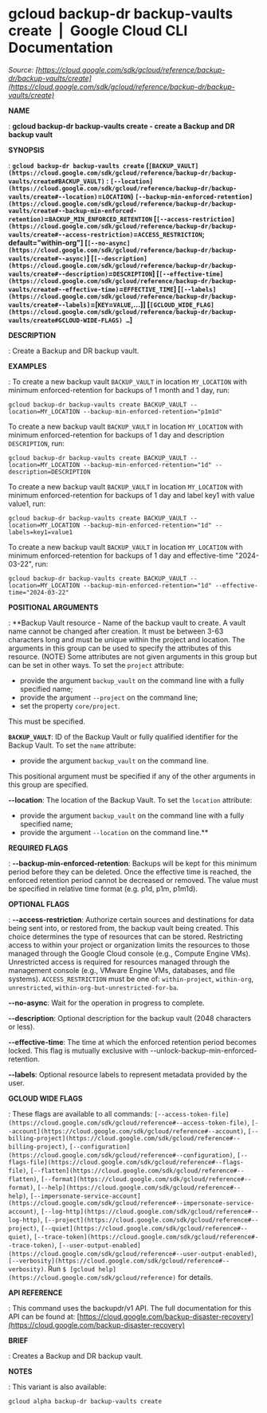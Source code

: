 # gcloud backup-dr backup-vaults create  |  Google Cloud CLI Documentation

*Source: [https://cloud.google.com/sdk/gcloud/reference/backup-dr/backup-vaults/create](https://cloud.google.com/sdk/gcloud/reference/backup-dr/backup-vaults/create)*

**NAME**

: **gcloud backup-dr backup-vaults create - create a Backup and DR backup vault**

**SYNOPSIS**

: **`gcloud backup-dr backup-vaults create` (`[BACKUP_VAULT](https://cloud.google.com/sdk/gcloud/reference/backup-dr/backup-vaults/create#BACKUP_VAULT)` : `[--location](https://cloud.google.com/sdk/gcloud/reference/backup-dr/backup-vaults/create#--location)`=`LOCATION`) `[--backup-min-enforced-retention](https://cloud.google.com/sdk/gcloud/reference/backup-dr/backup-vaults/create#--backup-min-enforced-retention)`=`BACKUP_MIN_ENFORCED_RETENTION` [`[--access-restriction](https://cloud.google.com/sdk/gcloud/reference/backup-dr/backup-vaults/create#--access-restriction)`=`ACCESS_RESTRICTION`; default="within-org"] [`[--no-async](https://cloud.google.com/sdk/gcloud/reference/backup-dr/backup-vaults/create#--async)`] [`[--description](https://cloud.google.com/sdk/gcloud/reference/backup-dr/backup-vaults/create#--description)`=`DESCRIPTION`] [`[--effective-time](https://cloud.google.com/sdk/gcloud/reference/backup-dr/backup-vaults/create#--effective-time)`=`EFFECTIVE_TIME`] [`[--labels](https://cloud.google.com/sdk/gcloud/reference/backup-dr/backup-vaults/create#--labels)`=[`KEY`=`VALUE`,…]] [`[GCLOUD_WIDE_FLAG](https://cloud.google.com/sdk/gcloud/reference/backup-dr/backup-vaults/create#GCLOUD-WIDE-FLAGS) …`]**

**DESCRIPTION**

: Create a Backup and DR backup vault.

**EXAMPLES**

: To create a new backup vault ``BACKUP_VAULT``
in location ``MY_LOCATION`` with minimum
enforced-retention for backups of 1 month and 1 day, run:

```
gcloud backup-dr backup-vaults create BACKUP_VAULT --location=MY_LOCATION --backup-min-enforced-retention="p1m1d"
```

To create a new backup vault ``BACKUP_VAULT``
in location ``MY_LOCATION`` with minimum
enforced-retention for backups of 1 day and description
``DESCRIPTION``, run:

```
gcloud backup-dr backup-vaults create BACKUP_VAULT --location=MY_LOCATION --backup-min-enforced-retention="1d" --description=DESCRIPTION
```

To create a new backup vault ``BACKUP_VAULT``
in location ``MY_LOCATION`` with minimum
enforced-retention for backups of 1 day and label key1 with value value1, run:

```
gcloud backup-dr backup-vaults create BACKUP_VAULT --location=MY_LOCATION --backup-min-enforced-retention="1d" --labels=key1=value1
```

To create a new backup vault ``BACKUP_VAULT``
in location ``MY_LOCATION`` with minimum
enforced-retention for backups of 1 day and effective-time "2024-03-22", run:

```
gcloud backup-dr backup-vaults create BACKUP_VAULT --location=MY_LOCATION --backup-min-enforced-retention="1d" --effective-time="2024-03-22"
```

**POSITIONAL ARGUMENTS**

: **Backup Vault resource - Name of the backup vault to create. A vault name cannot
be changed after creation. It must be between 3-63 characters long and must be
unique within the project and location. The arguments in this group can be used
to specify the attributes of this resource. (NOTE) Some attributes are not given
arguments in this group but can be set in other ways.
To set the `project` attribute:

- provide the argument `backup_vault` on the command line with a fully
specified name;
- provide the argument `--project` on the command line;
- set the property `core/project`.

This must be specified.

**`BACKUP_VAULT`**:
ID of the Backup Vault or fully qualified identifier for the Backup Vault.
To set the `name` attribute:

- provide the argument `backup_vault` on the command line.

This positional argument must be specified if any of the other arguments in this
group are specified.

**--location**:
The location of the Backup Vault.
To set the `location` attribute:

- provide the argument `backup_vault` on the command line with a fully
specified name;
- provide the argument `--location` on the command line.**

**REQUIRED FLAGS**

: **--backup-min-enforced-retention**:
Backups will be kept for this minimum period before they can be deleted. Once
the effective time is reached, the enforced retention period cannot be decreased
or removed. The value must be specified in relative time format (e.g. p1d, p1m,
p1m1d).

**OPTIONAL FLAGS**

: **--access-restriction**:
Authorize certain sources and destinations for data being sent into, or restored
from, the backup vault being created. This choice determines the type of
resources that can be stored. Restricting access to within your project or
organization limits the resources to those managed through the Google Cloud
console (e.g., Compute Engine VMs). Unrestricted access is required for
resources managed through the management console (e.g., VMware Engine VMs,
databases, and file systems). `ACCESS_RESTRICTION` must be
one of: `within-project`, `within-org`,
`unrestricted`, `within-org-but-unrestricted-for-ba`.

**--no-async**:
Wait for the operation in progress to complete.

**--description**:
Optional description for the backup vault (2048 characters or less).

**--effective-time**:
The time at which the enforced retention period becomes locked. This flag is
mutually exclusive with --unlock-backup-min-enforced-retention.

**--labels**:
Optional resource labels to represent metadata provided by the user.

**GCLOUD WIDE FLAGS**

: These flags are available to all commands: `[--access-token-file](https://cloud.google.com/sdk/gcloud/reference#--access-token-file)`,
`[--account](https://cloud.google.com/sdk/gcloud/reference#--account)`, `[--billing-project](https://cloud.google.com/sdk/gcloud/reference#--billing-project)`,
`[--configuration](https://cloud.google.com/sdk/gcloud/reference#--configuration)`,
`[--flags-file](https://cloud.google.com/sdk/gcloud/reference#--flags-file)`,
`[--flatten](https://cloud.google.com/sdk/gcloud/reference#--flatten)`, `[--format](https://cloud.google.com/sdk/gcloud/reference#--format)`, `[--help](https://cloud.google.com/sdk/gcloud/reference#--help)`, `[--impersonate-service-account](https://cloud.google.com/sdk/gcloud/reference#--impersonate-service-account)`,
`[--log-http](https://cloud.google.com/sdk/gcloud/reference#--log-http)`,
`[--project](https://cloud.google.com/sdk/gcloud/reference#--project)`, `[--quiet](https://cloud.google.com/sdk/gcloud/reference#--quiet)`, `[--trace-token](https://cloud.google.com/sdk/gcloud/reference#--trace-token)`, `[--user-output-enabled](https://cloud.google.com/sdk/gcloud/reference#--user-output-enabled)`,
`[--verbosity](https://cloud.google.com/sdk/gcloud/reference#--verbosity)`.
Run `$ [gcloud help](https://cloud.google.com/sdk/gcloud/reference)` for details.

**API REFERENCE**

: This command uses the backupdr/v1 API. The full documentation for this API can
be found at: [https://cloud.google.com/backup-disaster-recovery](https://cloud.google.com/backup-disaster-recovery)

**BRIEF**

: Creates a Backup and DR backup vault.

**NOTES**

: This variant is also available:

```
gcloud alpha backup-dr backup-vaults create
```